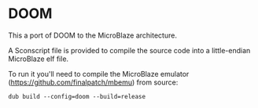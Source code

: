 DOOM
====

This a port of DOOM to the MicroBlaze architecture.

A Sconscript file is provided to compile the source code into a little-endian MicroBlaze elf file.

To run it you'll need to compile the MicroBlaze emulator (https://github.com/finalpatch/mbemu) from source:

```
dub build --config=doom --build=release
```
